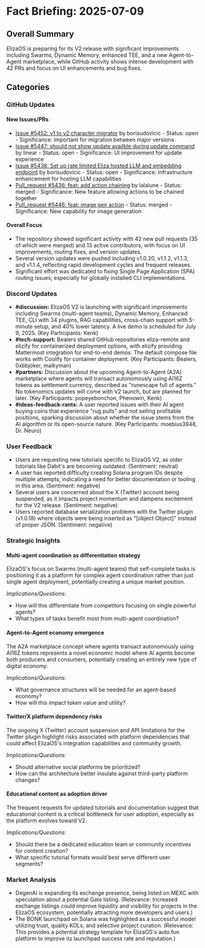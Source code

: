 # Fact Briefing: 2025-07-09

## Overall Summary
ElizaOS is preparing for its V2 release with significant improvements including Swarms, Dynamic Memory, enhanced TEE, and a new Agent-to-Agent marketplace, while GitHub activity shows intense development with 42 PRs and focus on UI enhancements and bug fixes.

## Categories

### GitHub Updates

#### New Issues/PRs
- [Issue #5452: v1 to v2 character migrator](https://github.com/elizaOS/eliza/issues/5452) by borisudovicic - Status: open - Significance: Important for migration between major versions
- [Issue #5447: should not show update availble during update command](https://github.com/elizaOS/eliza/issues/5447) by linear - Status: open - Significance: UI improvement for update experience
- [Issue #5438: Set up rate limited Eliza hosted LLM and embedding endpoint](https://github.com/elizaOS/eliza/issues/5438) by borisudovicic - Status: open - Significance: Infrastructure enhancement for hosting LLM capabilities
- [Pull_request #5436: feat: add action chaining](https://github.com/elizaOS/eliza/pull/5436) by lalalune - Status: merged - Significance: New feature allowing actions to be chained together
- [Pull_request #5446: feat: image gen action](https://github.com/elizaOS/eliza/pull/5446) - Status: merged - Significance: New capability for image generation

#### Overall Focus
- The repository showed significant activity with 42 new pull requests (35 of which were merged) and 13 active contributors, with focus on UI improvements, routing fixes, and version updates.
- Several version updates were pushed including v1.0.20, v1.1.2, v1.1.3, and v1.1.4, reflecting rapid development cycles and frequent releases.
- Significant effort was dedicated to fixing Single Page Application (SPA) routing issues, especially for globally installed CLI implementations.

### Discord Updates
- **#discussion:** ElizaOS V2 is launching with significant improvements including Swarms (multi-agent teams), Dynamic Memory, Enhanced TEE, CLI with 34 plugins, RAG capabilities, cross-chain support with 5-minute setup, and 40% lower latency. A live demo is scheduled for July 9, 2025. (Key Participants: Kenk)
- **#tech-support:** Bealers shared GitHub repositories eliza-remote and elizify for containerized deployment options, with elizify providing Mattermost integration for end-to-end demos. The default compose file works with Coolify for container deployment. (Key Participants: Bealers, 0xbbjoker, maikyman)
- **#partners:** Discussion about the upcoming Agent-to-Agent (A2A) marketplace where agents will transact autonomously using AI16Z tokens as settlement currency, described as "runescape full of agents." No tokenomics updates will come with V2 launch, but are planned for later. (Key Participants: popeyebonchon, Phenowin, Kenk)
- **#ideas-feedback-rants:** A user reported issues with their AI agent buying coins that experience "rug pulls" and not selling profitable positions, sparking discussion about whether the issue stems from the AI algorithm or its open-source nature. (Key Participants: moebius3948, Dr. Neuro)

### User Feedback
- Users are requesting new tutorials specific to ElizaOS V2, as older tutorials like Dabit's are becoming outdated. (Sentiment: neutral)
- A user has reported difficulty creating Solana program IDs despite multiple attempts, indicating a need for better documentation or tooling in this area. (Sentiment: negative)
- Several users are concerned about the X (Twitter) account being suspended, as it impacts project momentum and dampens excitement for the V2 release. (Sentiment: negative)
- Users reported database serialization problems with the Twitter plugin (v1.0.18) where objects were being inserted as "[object Object]" instead of proper JSON. (Sentiment: negative)

### Strategic Insights

#### Multi-agent coordination as differentiation strategy
ElizaOS's focus on Swarms (multi-agent teams) that self-complete tasks is positioning it as a platform for complex agent coordination rather than just single agent deployment, potentially creating a unique market position.

*Implications/Questions:*
  - How will this differentiate from competitors focusing on single powerful agents?
  - What types of tasks benefit most from multi-agent coordination?

#### Agent-to-Agent economy emergence
The A2A marketplace concept where agents transact autonomously using AI16Z tokens represents a novel economic model where AI agents become both producers and consumers, potentially creating an entirely new type of digital economy.

*Implications/Questions:*
  - What governance structures will be needed for an agent-based economy?
  - How will this impact token value and utility?

#### Twitter/X platform dependency risks
The ongoing X (Twitter) account suspension and API limitations for the Twitter plugin highlight risks associated with platform dependencies that could affect ElizaOS's integration capabilities and community growth.

*Implications/Questions:*
  - Should alternative social platforms be prioritized?
  - How can the architecture better insulate against third-party platform changes?

#### Educational content as adoption driver
The frequent requests for updated tutorials and documentation suggest that educational content is a critical bottleneck for user adoption, especially as the platform evolves toward V2.

*Implications/Questions:*
  - Should there be a dedicated education team or community incentives for content creation?
  - What specific tutorial formats would best serve different user segments?

### Market Analysis
- DegenAI is expanding its exchange presence, being listed on MEXC with speculation about a potential Gate listing. (Relevance: Increased exchange listings could improve liquidity and visibility for projects in the ElizaOS ecosystem, potentially attracting more developers and users.)
- The BONK launchpad on Solana was highlighted as a successful model utilizing trust, quality KOLs, and selective project curation. (Relevance: This provides a potential strategy template for ElizaOS's auto.fun platform to improve its launchpad success rate and reputation.)